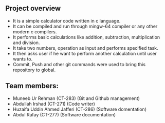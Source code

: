 ## Project overview
* It is a simple calculator code written in c language.
* It can be compiled and run through mingw-64 compiler or any other modern c compilers.
* It performs basic calculations like addition, subtraction, multiplication and division.
* It take two numbers, operation as input and performs specified task. 
* It then asks user if he want to perform another calculation until user wants to.
* Commit, Push and other git commands were used to bring this repository to global.
## Team members:
* Muneeb Ur Rehman (CT-283) (Git and Github management)
* Abdullah Irshad (CT-271) (Code writer)
* Huzaifa Uddin Ahmed Jafferi (CT-286) (Software domentation)
* Abdul Rafay (CT-277) (Software documentation)
